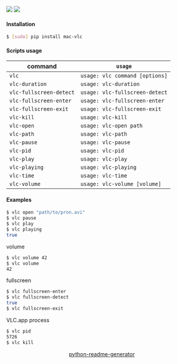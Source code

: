 <!--
https://pypi.org/project/readme-generator/
https://pypi.org/project/python-readme-generator/
-->

[![](https://img.shields.io/badge/OS-macOS-blue.svg?longCache=True)]()
[![](https://img.shields.io/badge/language-AppleScript-blue.svg?longCache=True)]()

#### Installation
```bash
$ [sudo] pip install mac-vlc
```

#### Scripts usage
command|`usage`
-|-
`vlc` |`usage: vlc command [options]`
`vlc-duration` |`usage: vlc-duration`
`vlc-fullscreen-detect` |`usage: vlc-fullscreen-detect`
`vlc-fullscreen-enter` |`usage: vlc-fullscreen-enter`
`vlc-fullscreen-exit` |`usage: vlc-fullscreen-exit`
`vlc-kill` |`usage: vlc-kill`
`vlc-open` |`usage: vlc-open path`
`vlc-path` |`usage: vlc-path`
`vlc-pause` |`usage: vlc-pause`
`vlc-pid` |`usage: vlc-pid`
`vlc-play` |`usage: vlc-play`
`vlc-playing` |`usage: vlc-playing`
`vlc-time` |`usage: vlc-time`
`vlc-volume` |`usage: vlc-volume [volume]`

#### Examples
```bash
$ vlc open "path/to/pron.avi"
$ vlc pause
$ vlc play
$ vlc playing
true
```

volume
```bash
$ vlc volume 42
$ vlc volume
42
```

fullscreen
```bash
$ vlc fullscreen-enter
$ vlc fullscreen-detect
true
$ vlc fullscreen-exit
```

VLC.app process
```bash
$ vlc pid
5726
$ vlc kill
```

<p align="center">
    <a href="https://pypi.org/project/python-readme-generator/">python-readme-generator</a>
</p>